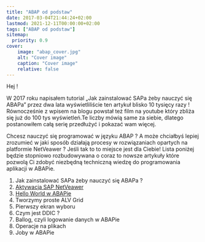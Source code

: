 ```yaml
---
title: "ABAP od podstaw"
date: 2017-03-04T21:44:24+02:00
lastmod: 2021-12-11T00:00:00+02:00
tags: ["ABAP od podstaw"]
sitemap:
  priority: 0.9
cover:
    image: "abap_cover.jpg"
    alt: "Cover image"
    caption: "Cover image"
    relative: false 
---
```


Hej !

W 2017 roku napisałem tutorial „Jak zainstalować SAPa żeby nauczyć się ABAPa” przez dwa lata wyświetliliście ten artykuł blisko 10 tysięcy razy ! Równocześnie z wpisem na blogu powstał też film na youtube który zbliża się już do 100 tys wyświetleń.Te liczby mówią same za siebie, dlatego postanowiłem całą serię przedłużyć i pokazać wam więcej.

Chcesz nauczyć się programować w języku ABAP ? A może chciałbyś lepiej zrozumieć w jaki sposób działają procesy w rozwiązaniach opartych na platformie NetVeawer ? Jeśli tak to to miejsce jest dla Ciebie! Lista poniżej będzie stopniowo rozbudowywana o coraz to nowsze artykuły które pozwolą Ci zdobyć niezbędną techniczną wiedzę do programowania aplikacji w ABAPie.

1. Jak zainstalować SAPa żeby nauczyć się ABAPa ?
2. [Aktywacja SAP NetVeawer](/posts/aktywacja-netveawer/)
3. [Hello World w ABAPie](/posts/hello-world-w-abapie/)
4. Tworzymy proste ALV Grid
5. Pierwszy ekran wyboru
6. Czym jest DDIC ?
7. Ballog, czyli logowanie danych w ABAPie
8. Operacje na plikach
9. Joby w ABAPie